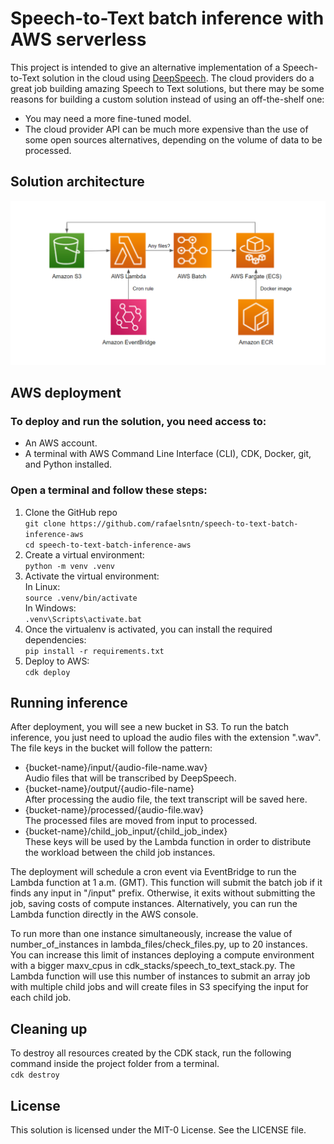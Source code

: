 # Speech-to-Text batch inference with AWS serverless

This project is intended to give an alternative implementation of a Speech-to-Text solution in the cloud using [DeepSpeech](https://github.com/mozilla/DeepSpeech). The cloud providers do a great job building amazing Speech to Text solutions, but there may be some reasons for building a custom solution instead of using an off-the-shelf one:
- You may need a more fine-tuned model.
- The cloud provider API can be much more expensive than the use of some open sources alternatives, depending on the volume of data to be processed.

## Solution architecture

![solution_architecture](solution_architecture.png)

## AWS deployment

### To deploy and run the solution, you need access to:
- An AWS account.
- A terminal with AWS Command Line Interface (CLI), CDK, Docker, git, and Python installed.

### Open a terminal and follow these steps:
1. Clone the GitHub repo <br />
`git clone https://github.com/rafaelsntn/speech-to-text-batch-inference-aws` <br />
`cd speech-to-text-batch-inference-aws`
2. Create a virtual environment: <br />
`python -m venv .venv`
3. Activate the virtual environment: <br />
In Linux: <br />
`source .venv/bin/activate` <br />
In Windows: <br />
`.venv\Scripts\activate.bat`
4. Once the virtualenv is activated, you can install the required dependencies: <br />
`pip install -r requirements.txt`
5. Deploy to AWS: <br />
`cdk deploy`

## Running inference
After deployment, you will see a new bucket in S3. To run the batch inference, you just need to upload the audio files with the extension ".wav". The file keys in the bucket will follow the pattern:
- {bucket-name}/input/{audio-file-name.wav} <br />
    Audio files that will be transcribed by DeepSpeech.
- {bucket-name}/output/{audio-file-name} <br />
    After processing the audio file, the text transcript will be saved here.
- {bucket-name}/processed/{audio-file.wav} <br />
    The processed files are moved from input to processed.
- {bucket-name}/child_job_input/{child_job_index} <br />
    These keys will be used by the Lambda function in order to distribute the workload between the child job instances.

The deployment will schedule a cron event via EventBridge to run the Lambda function at 1 a.m. (GMT). This function will submit the batch job if it finds any input in "/input" prefix. Otherwise, it exits without submitting the job, saving costs of compute instances. Alternatively, you can run the Lambda function directly in the AWS console. <br />

To run more than one instance simultaneously, increase the value of number_of_instances in lambda_files/check_files.py, up to 20 instances. You can increase this limit of instances deploying a compute environment with a bigger maxv_cpus in cdk_stacks/speech_to_text_stack.py. The Lambda function will use this number of instances to submit an array job with multiple child jobs and will create files in S3 specifying the input for each child job.

## Cleaning up
To destroy all resources created by the CDK stack, run the following command inside the project folder from a terminal. <br />
`cdk destroy`

## License

This solution is licensed under the MIT-0 License. See the LICENSE file.